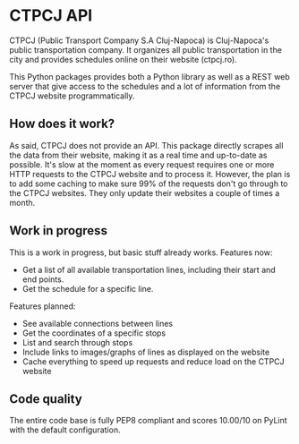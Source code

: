 # CTPCJ API
CTPCJ (Public Transport Company S.A Cluj-Napoca) is Cluj-Napoca's public transportation company. It organizes all public transportation in the city and provides schedules online on their website (ctpcj.ro).

This Python packages provides both a Python library as well as a REST web server that give access to the schedules and a lot of information from the CTPCJ website programmatically.

## How does it work?
As said, CTPCJ does not provide an API. This package directly scrapes
all the data from their website, making it as a real time and up-to-date
as possible. It's slow at the moment as every request requires one or
more HTTP requests to the CTPCJ website and to process it. However, the plan is to add some caching to make sure 99% of the requests don't go through to the CTPCJ websites. They only update their websites a couple of times a month.

## Work in progress
This is a work in progress, but basic stuff already works. Features now:

* Get a list of all available transportation lines, including their start and end points.
* Get the schedule for a specific line.

Features planned:

* See available connections between lines
* Get the coordinates of a specific stops
* List and search through stops
* Include links to images/graphs of lines as displayed on the website
* Cache everything to speed up requests and reduce load on the CTPCJ website

## Code quality
The entire code base is fully PEP8 compliant and scores 10.00/10 on PyLint with the default configuration.
